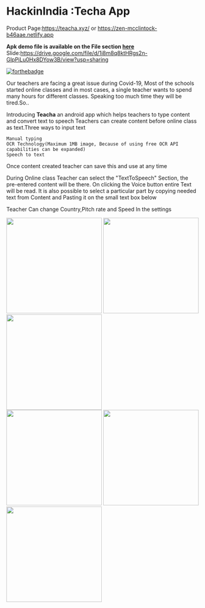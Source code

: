 # HackinIndia :Techa App
Product Page:https://teacha.xyz/
or https://zen-mcclintock-b46aae.netlify.app

<b>Apk demo file is available on the File section <a href="https://github.com/dontech09/hackinindia/find/master">here</a></b><BR>
    Slide:https://drive.google.com/file/d/1i8m8q8ktHRgs2n-GlpPiLu0Hx8DYow3B/view?usp=sharing<br>
    
[![forthebadge](https://forthebadge.com/images/badges/built-with-love.svg)](https://forthebadge.com)

Our teachers are facing a great issue during Covid-19, Most of the schools started online classes and in most cases, a single teacher wants to spend many hours for different classes. Speaking too much time they will be tired.So.. 

Introducing <b>Teacha</b> an android app which helps teachers to type content and convert text to speech
Teachers can create content before online class as text.Three ways to input text

    Manual typing
    OCR Technology(Maximum 1MB image, Because of using free OCR API capabilities can be expanded)
    Speech to text


Once content created teacher can save this and use at any time

During Online class Teacher can select the "TextToSpeech" Section, the pre-entered content will be there. On clicking the Voice button entire Text will be read. It is also possible to select a particular part by copying needed text from Content and Pasting it on the small text box below

Teacher Can change Country,Pitch rate and Speed In the settings
<p><img src="https://teacha.xyz/images/1.png" width="250" alt="" />
    <img src="https://teacha.xyz/images/2.png" width="250" alt="" />
    <img src="https://teacha.xyz/images/3.png" width="250" alt="" /><br>
    <img src="https://teacha.xyz/images/4.png" width="250" alt="" />
    <img src="https://teacha.xyz/images/5.png" width="250" alt="" />
    <img src="https://teacha.xyz/images/6.png" width="250" alt="" /></p>
